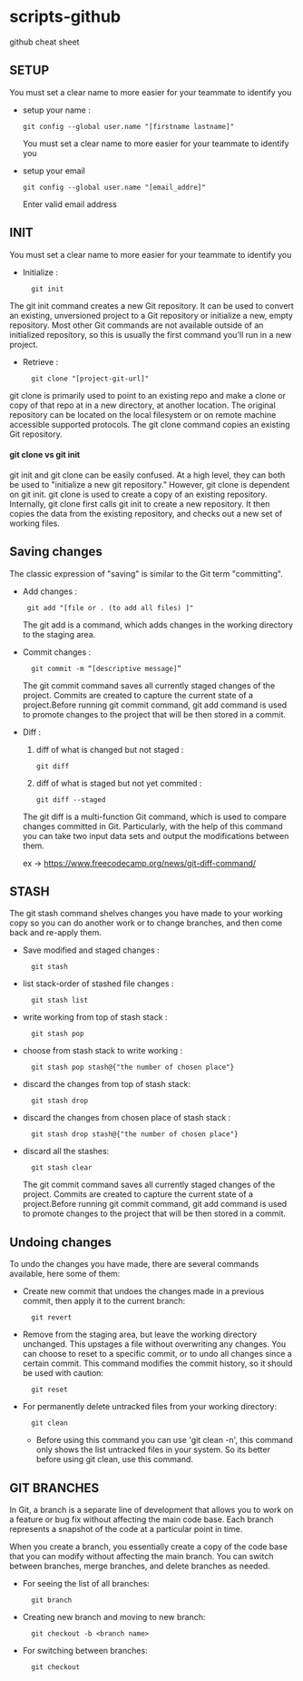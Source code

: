 # scripts-github
github cheat sheet

## SETUP
You must set a clear name to more easier for your teammate to identify you

- setup your name : 

      git config --global user.name "[firstname lastname]"

  You must set a clear name to more easier for your teammate to identify you
  
- setup your email

      git config --global user.name "[email_addre]"

  Enter valid email address


## INIT 
You must set a clear name to more easier for your teammate to identify you

- Initialize : 

        git init
        
 The git init command creates a new Git repository. It can be used to convert an existing, unversioned project to a Git repository or initialize a new, empty repository.  Most other Git commands are not available outside of an initialized repository, so this is usually the first command you'll run in a new project.       
 
- Retrieve :

        git clone "[project-git-url]"
        
 git clone is primarily used to point to an existing repo and make a clone or copy of that repo at in a new directory, at another location. The original repository can be located on the local filesystem or on remote machine accessible supported protocols. The git clone command copies an existing Git repository.
 
 #### git clone vs git init
 
   git init and git clone can be easily confused. At a high level, they can both be used to "initialize a new git repository." However, git clone is dependent on git init. git clone is used to create a copy of an existing repository. Internally, git clone first calls git init to create a new repository. It then copies the data from the existing repository, and checks out a new set of working files.

## Saving changes

The classic expression of "saving" is similar to the Git term "committing".

- Add changes : 

       git add "[file or . (to add all files) ]"
        
     The git add is a command, which adds changes in the working directory to the staging area.      
 
- Commit changes :

        git commit -m “[descriptive message]”
  
    The git commit command saves all currently staged changes of the project. Commits are created to capture the current state of a project.Before running git commit command, git add command is used to promote changes to the project that will be then stored in a commit.
    
- Diff : 

    1. diff of what is changed but not staged : 

           git diff
            
    2. diff of what is staged but not yet commited : 

           git diff --staged
           
        
     The git diff is a multi-function Git command, which is used to compare changes committed in Git. Particularly, with the help of this command you can take two input data sets and output the modifications between them.      
      
     ex -> https://www.freecodecamp.org/news/git-diff-command/

## STASH

The git stash command shelves changes you have made to your working copy so you can do another work or to change branches, and then come back and re-apply them.

- Save modified and staged changes :

        git stash
- list stack-order of stashed file changes :

        git stash list
- write working from top of stash stack :

        git stash pop
- choose from stash stack to write working :

        git stash pop stash@{"the number of chosen place"}
        
- discard the changes from top of stash stack:

        git stash drop 
        
- discard the changes from chosen place of stash stack :
        
        git stash drop stash@{"the number of chosen place"}
        
- discard all the stashes:

        git stash clear         
        
    The git commit command saves all currently staged changes of the project. Commits are created to capture the current state of a project.Before running git commit command, git add command is used to promote changes to the project that will be then stored in a commit.    




## Undoing changes

To undo the changes you have made, there are several commands available, here some of them:

- Create new commit that undoes the changes made in a previous commit, then apply it to the current branch:

        git revert

- Remove <file> from the staging area, but leave the working directory unchanged.
This upstages a file without overwriting any changes. You can choose to reset to a specific commit, 
or to undo all changes since a certain commit. This command modifies the commit history, 
so it should be used with caution:
        
        git reset

- For permanently delete untracked files from your working directory: 
      
        git clean

  - Before using this command you can use 'git clean -n', this command only shows the list
  untracked files in your system. So its better before using  git clean, use this command. 



## GIT BRANCHES

In Git, a branch is a separate line of development that allows you to work on a feature or bug fix without affecting 
the main code base. Each branch represents a snapshot of the code at a particular point in time.

When you create a branch, you essentially create a copy of the code base that 
you can modify without affecting the main branch. You can switch between branches, merge branches, 
and delete branches as needed.

- For seeing the list of all branches:

        git branch
- Creating new branch and moving to new branch:

        git checkout -b <branch name>
- For switching between branches:

        git checkout
